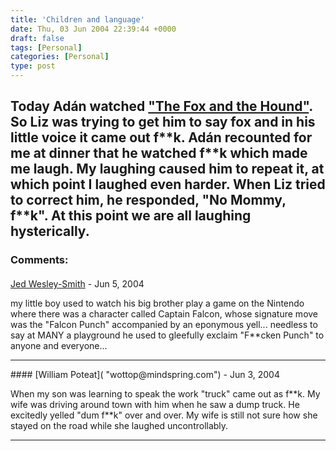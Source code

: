 ```yaml
---
title: 'Children and language'
date: Thu, 03 Jun 2004 22:39:44 +0000
draft: false
tags: [Personal]
categories: [Personal]
type: post
---
```


Today Adán watched ["The Fox and the Hound"](http://www.imdb.com/title/tt0082406/). So Liz was trying to get him to say **fox** and in his little voice it came out **f\*\*k**. Adán recounted for me at dinner that he watched **f\*\*k** which made me laugh. My laughing caused him to repeat it, at which point I laughed even harder. When Liz tried to correct him, he responded, "No Mommy, f\*\*k". At this point we are all laughing hysterically.
---
### Comments:
####
[Jed Wesley-Smith]( "jed.wesley-smith@spammedtoomuch.combined.com.au") - <time datetime="2004-06-04 01:08:40">Jun 5, 2004</time>

my little boy used to watch his big brother play a game on the Nintendo where there was a character called Captain Falcon, whose signature move was the "Falcon Punch" accompanied by an eponymous yell... needless to say at MANY a playground he used to gleefully exclaim "F\*\*cken Punch" to anyone and everyone...
<hr />
####
[William Poteat]( "wottop@mindspring.com") - <time datetime="2004-06-09 12:12:58">Jun 3, 2004</time>

When my son was learning to speak the work "truck" came out as f\*\*k. My wife was driving around town with him when he saw a dump truck. He excitedly yelled "dum f\*\*k" over and over. My wife is still not sure how she stayed on the road while she laughed uncontrollably.
<hr />
